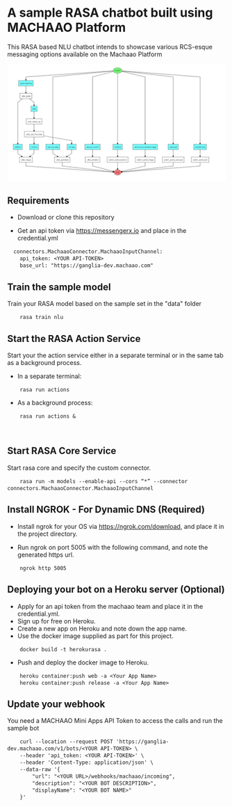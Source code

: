 # A sample RASA chatbot built using MACHAAO Platform
This RASA based NLU chatbot intends to showcase various RCS-esque messaging options available on the Machaao Platform

![image](images/sample_rasa_machaao_bot.jpeg)

## Requirements ##
* Download or clone this repository
           
* Get an api token via https://messengerx.io and place in the credential.yml
```
  connectors.MachaaoConnector.MachaaoInputChannel:
    api_token: <YOUR API-TOKEN>
    base_url: "https://ganglia-dev.machaao.com"
```

## Train the sample model ##
Train your RASA model based on the sample set in the "data" folder
```
	rasa train nlu 
```
## Start the RASA Action Service ##
Start your the action service either in a separate terminal or in the same tab as a background process.<br>

* In a separate terminal:
```
	rasa run actions
```

* As a background process:
```
	rasa run actions &
```
<br>

## Start RASA Core Service ##
Start rasa core and specify the custom connector.<br>
```
	rasa run -m models --enable-api --cors “*” --connector connectors.MachaaoConnector.MachaaoInputChannel
```

## Install NGROK - For Dynamic DNS (Required) ##
* Install ngrok for your OS via https://ngrok.com/download, and place it in the project directory.<br>

* Run ngrok on port 5005 with the following command, and note the generated https url.<br>

```
	ngrok http 5005
```

## Deploying your bot on a Heroku server (Optional) ##

* Apply for an api token from the machaao team and place it in the credential.yml.
* Sign up for free on Heroku.
* Create a new app on Heroku and note down the app name.
* Use the docker image supplied as part for this project.

```
	docker build -t herokurasa .
```

* Push and deploy the docker image to Heroku.
```
	heroku container:push web -a <Your App Name>
	heroku container:push release -a <Your App Name>
```

## Update your webhook ##
You need a MACHAAO Mini Apps API Token to access the calls and run the sample bot
```
	curl --location --request POST 'https://ganglia-dev.machaao.com/v1/bots/<YOUR API-TOKEN> \
	--header 'api_token: <YOUR API-TOKEN>' \
	--header 'Content-Type: application/json' \
	--data-raw '{
		"url": "<YOUR URL>/webhooks/machaao/incoming",
		"description": "<YOUR BOT DESCRIPTION>",
		"displayName": "<YOUR BOT NAME>"
	}'
```
